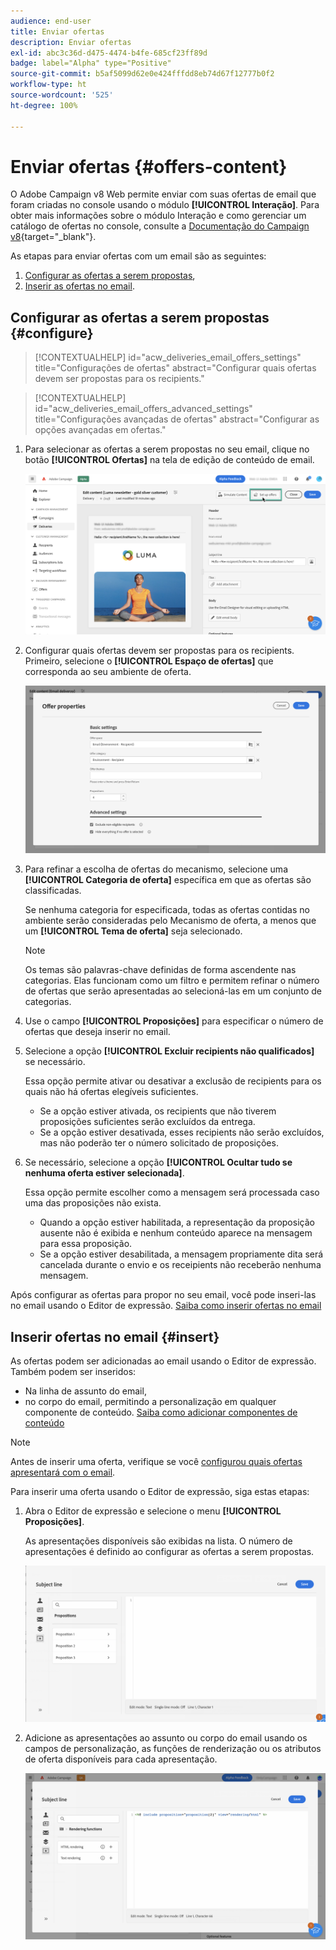```yaml
---
audience: end-user
title: Enviar ofertas
description: Enviar ofertas
exl-id: abc3c36d-d475-4474-b4fe-685cf23ff89d
badge: label="Alpha" type="Positive"
source-git-commit: b5af5099d62e0e424fffdd8eb74d67f12777b0f2
workflow-type: ht
source-wordcount: '525'
ht-degree: 100%

---
```



# Enviar ofertas {#offers-content}

O Adobe Campaign v8 Web permite enviar com suas ofertas de email que foram criadas no console usando o módulo **[!UICONTROL Interação]**. Para obter mais informações sobre o módulo Interação e como gerenciar um catálogo de ofertas no console, consulte a [Documentação do Campaign v8](https://experienceleague.adobe.com/docs/campaign/campaign-v8/offers/interaction.html?lang=pt-BR){target="_blank"}.

As etapas para enviar ofertas com um email são as seguintes:

1. [Configurar as ofertas a serem propostas](#configure),
1. [Inserir as ofertas no email](#insert).

## Configurar as ofertas a serem propostas {#configure}

>[!CONTEXTUALHELP]
>id="acw_deliveries_email_offers_settings"
>title="Configurações de ofertas"
>abstract="Configurar quais ofertas devem ser propostas para os recipients."

>[!CONTEXTUALHELP]
>id="acw_deliveries_email_offers_advanced_settings"
>title="Configurações avançadas de ofertas"
>abstract="Configurar as opções avançadas em ofertas."

1. Para selecionar as ofertas a serem propostas no seu email, clique no botão **[!UICONTROL Ofertas]** na tela de edição de conteúdo de email.

   ![](assets/setup-offers.png)

1. Configurar quais ofertas devem ser propostas para os recipients. Primeiro, selecione o **[!UICONTROL Espaço de ofertas]** que corresponda ao seu ambiente de oferta.

   ![](assets/create-content-offers.png)

1. Para refinar a escolha de ofertas do mecanismo, selecione uma **[!UICONTROL Categoria de oferta]** específica em que as ofertas são classificadas.

   Se nenhuma categoria for especificada, todas as ofertas contidas no ambiente serão consideradas pelo Mecanismo de oferta, a menos que um **[!UICONTROL Tema de oferta]** seja selecionado.

   >[!NOTE]
   >
   >Os temas são palavras-chave definidas de forma ascendente nas categorias. Elas funcionam como um filtro e permitem refinar o número de ofertas que serão apresentadas ao selecioná-las em um conjunto de categorias.

1. Use o campo **[!UICONTROL Proposições]** para especificar o número de ofertas que deseja inserir no email.

1. Selecione a opção **[!UICONTROL Excluir recipients não qualificados]** se necessário.

   Essa opção permite ativar ou desativar a exclusão de recipients para os quais não há ofertas elegíveis suficientes.

   * Se a opção estiver ativada, os recipients que não tiverem proposições suficientes serão excluídos da entrega.
   * Se a opção estiver desativada, esses recipients não serão excluídos, mas não poderão ter o número solicitado de proposições.

1. Se necessário, selecione a opção **[!UICONTROL Ocultar tudo se nenhuma oferta estiver selecionada]**.

   Essa opção permite escolher como a mensagem será processada caso uma das proposições não exista.

   * Quando a opção estiver habilitada, a representação da proposição ausente não é exibida e nenhum conteúdo aparece na mensagem para essa proposição.
   * Se a opção estiver desabilitada, a mensagem propriamente dita será cancelada durante o envio e os receipients não receberão nenhuma mensagem.

Após configurar as ofertas para propor no seu email, você pode inseri-las no email usando o Editor de expressão. [Saiba como inserir ofertas no email](#insert)

## Inserir ofertas no email {#insert}

As ofertas podem ser adicionadas ao email usando o Editor de expressão. Também podem ser inseridos:

* Na linha de assunto do email,
* no corpo do email, permitindo a personalização em qualquer componente de conteúdo. [Saiba como adicionar componentes de conteúdo](content-components.md)

>[!NOTE]
>
>Antes de inserir uma oferta, verifique se você [configurou quais ofertas apresentará com o email](#configure).

Para inserir uma oferta usando o Editor de expressão, siga estas etapas:

1. Abra o Editor de expressão e selecione o menu **[!UICONTROL Proposições]**.

   As apresentações disponíveis são exibidas na lista. O número de apresentações é definido ao configurar as ofertas a serem propostas.

   ![](assets/offer-insertion.png)

1. Adicione as apresentações ao assunto ou corpo do email usando os campos de personalização, as funções de renderização ou os atributos de oferta disponíveis para cada apresentação.

   ![](assets/offer-inserted.png)
